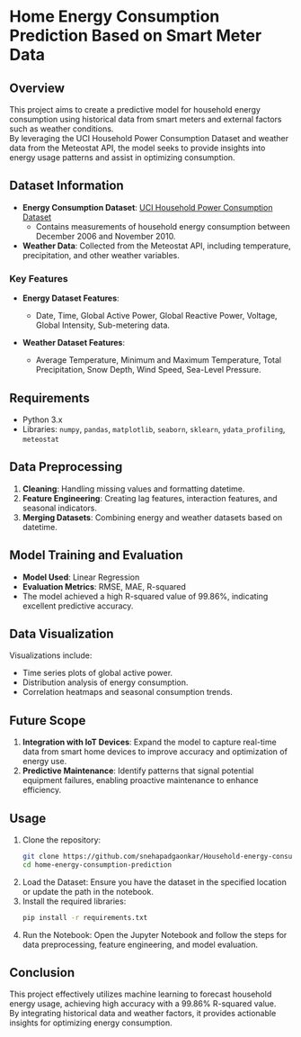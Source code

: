# Home Energy Consumption Prediction Based on Smart Meter Data

## Overview
This project aims to create a predictive model for household energy consumption using historical data from smart meters and external factors such as weather conditions. \
By leveraging the UCI Household Power Consumption Dataset and weather data from the Meteostat API, the model seeks to provide insights into energy usage patterns and assist in optimizing consumption.

## Dataset Information
- **Energy Consumption Dataset**: [UCI Household Power Consumption Dataset](https://archive.ics.uci.edu/dataset/235/individual+household+electric+power+consumption)
  - Contains measurements of household energy consumption between December 2006 and November 2010.
- **Weather Data**: Collected from the Meteostat API, including temperature, precipitation, and other weather variables.

### Key Features
- **Energy Dataset Features**:
  - Date, Time, Global Active Power, Global Reactive Power, Voltage, Global Intensity, Sub-metering data.
  
- **Weather Dataset Features**:
  - Average Temperature, Minimum and Maximum Temperature, Total Precipitation, Snow Depth, Wind Speed, Sea-Level Pressure.

## Requirements
- Python 3.x
- Libraries: `numpy`, `pandas`, `matplotlib`, `seaborn`, `sklearn`, `ydata_profiling`, `meteostat`

## Data Preprocessing
1. **Cleaning**: Handling missing values and formatting datetime.
2. **Feature Engineering**: Creating lag features, interaction features, and seasonal indicators.
3. **Merging Datasets**: Combining energy and weather datasets based on datetime.

## Model Training and Evaluation
- **Model Used**: Linear Regression
- **Evaluation Metrics**: RMSE, MAE, R-squared
- The model achieved a high R-squared value of 99.86%, indicating excellent predictive accuracy.

## Data Visualization
Visualizations include:
- Time series plots of global active power.
- Distribution analysis of energy consumption.
- Correlation heatmaps and seasonal consumption trends.

## Future Scope
1. **Integration with IoT Devices**: Expand the model to capture real-time data from smart home devices to improve accuracy and optimization of energy use.
2. **Predictive Maintenance**: Identify patterns that signal potential equipment failures, enabling proactive maintenance to enhance efficiency.

## Usage
1. Clone the repository:
   ```bash
   git clone https://github.com/snehapadgaonkar/Household-energy-consumption-prediction.git
   cd home-energy-consumption-prediction
2. Load the Dataset: Ensure you have the dataset in the specified location or update the path in the notebook.
3. Install the required libraries:
   ```bash
   pip install -r requirements.txt
4. Run the Notebook: Open the Jupyter Notebook and follow the steps for data preprocessing, feature engineering, and model evaluation.

## Conclusion
This project effectively utilizes machine learning to forecast household energy usage, achieving high accuracy with a 99.86% R-squared value. \
By integrating historical data and weather factors, it provides actionable insights for optimizing energy consumption.